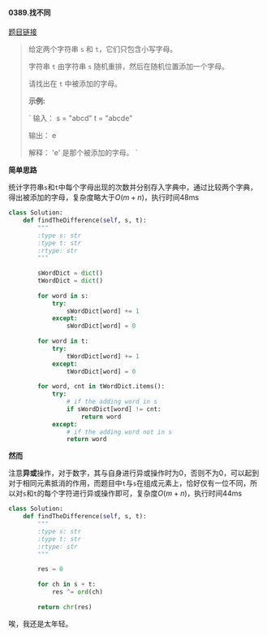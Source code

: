 #### 0389.找不同

[题目链接](https://leetcode-cn.com/problems/find-the-difference/)

>给定两个字符串 `s` 和 `t`，它们只包含小写字母。
>
>字符串 `t` 由字符串 `s` 随机重排，然后在随机位置添加一个字母。
>
>请找出在 `t` 中被添加的字母。
>
> 
>
>**示例:**
>
>`
>输入：
>s = "abcd"
>t = "abcde"
>
>输出：
>e
>
>解释：
>'e' 是那个被添加的字母。
>`

**简单思路**

统计字符串`s`和`t`中每个字母出现的次数并分别存入字典中，通过比较两个字典，得出被添加的字母，复杂度略大于$O(m+n)$，执行时间48ms

```python
class Solution:
    def findTheDifference(self, s, t):
        """
        :type s: str
        :type t: str
        :rtype: str
        """
           
        sWordDict = dict()
        tWordDict = dict()
        
        for word in s:
            try:
                sWordDict[word] += 1
            except:
                sWordDict[word] = 0
                
        for word in t:
            try:
                tWordDict[word] += 1
            except:
                tWordDict[word] = 0
        
        for word, cnt in tWordDict.items():
            try:
                # if the adding word in s
                if sWordDict[word] != cnt:
                    return word
            except:
                # if the adding word not in s
                return word
```

**然而**

注意**异或**操作，对于数字，其与自身进行异或操作时为0，否则不为0，可以起到对于相同元素抵消的作用，而题目中`t`与`s`在组成元素上，恰好仅有一位不同，所以对`s`和`t`的每个字符进行异或操作即可，复杂度$O(m+n)$，执行时间44ms

```python
class Solution:
    def findTheDifference(self, s, t):
        """
        :type s: str
        :type t: str
        :rtype: str
        """
        
        res = 0
        
        for ch in s + t:
            res ^= ord(ch)
        
        return chr(res)
```

唉，我还是太年轻。
